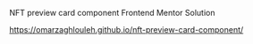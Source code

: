 NFT preview card component Frontend Mentor Solution

https://omarzaghlouleh.github.io/nft-preview-card-component/
